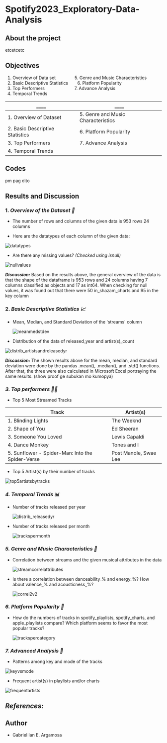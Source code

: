 # Spotify2023_Exploratory-Data-Analysis

## About the project
etcetcetc

## Objectives

1. Overview of Data set &emsp;&emsp;&emsp;&ensp;&nbsp; 5. Genre and Music Characteristics
2. Basic Descriptive Statistics &emsp;&nbsp;&nbsp; 6. Platform Popularity
3. Top Performers &emsp;&emsp;&emsp;&emsp;&emsp;&emsp;&nbsp; 7. Advance Analysis
4. Temporal Trends

| ____   |       ____        |
| ------------- | ------------- |
| 1. Overview of Dataset   | 5. Genre and Music Characteristics        |
| 2. Basic Descriptive Statistics   | 6. Platform Popularity      |
| 3. Top Performers   |  7. Advance Analysis |
| 4. Temporal Trends  |   |

## Codes
pm pag dito


## Results and Discussion
### 1. *Overview of the Dataset 👀*
- The number of rows and columns of the given data is 953 rows 24 columns
  
- Here are the datatypes of each column of the given data:
 
![datatypes](https://github.com/user-attachments/assets/b000984f-4128-4960-9da3-f2128d02eb6e)

  
- Are there any missing values? *(Checked using isnull)*

![nullvalues](https://github.com/user-attachments/assets/5d28f497-378d-469c-bc82-a947c7ffa0cb)

***Discussion:*** 
Based on the results above, the general overview of the data is that the shape of the dataframe is 953 rows and 24 columns having 7 columns classified as objects and 17 as int64. 
When checking for null values, it was found out that there were 50 in_shazam_charts and 95 in the key column

### 2. *Basic Descriptive Statistics 📈*
- Mean, Median, and Standard Deviation of the 'streams' column

  ![meanmedstdev](https://github.com/user-attachments/assets/d5756c26-89c7-4900-aecb-09704241c919)


- Distribution of the data of released_year and artist(s)_count
 
![distrib_artistsandreleasedyr](https://github.com/user-attachments/assets/941a68b2-4ece-4e99-8f3c-2f9ca60ca18e)

***Discussion:*** 
The shown results above for the mean, median, and standard deviation were done by the pandas .mean(), .median(), and .std() functions. 
After that, the three were also calculated in Microsoft Excel portraying the same results. (show proof ge subukan mo kumopya)
### *3. Top performers 🕺💃*

- Top 5 Most Streamed Tracks

| Track |      Artist(s)      |
| ------------- | ------------- |
| 1. Blinding Lights  | The Weeknd       |
| 2. Shape of You   | Ed Sheeran     |
| 3. Someone You Loved   |  Lewis Capaldi |
| 4. Dance Monkey  |  Tones and I |
| 5. Sunflower - Spider-Man: Into the Spider-Verse  | Post Manole, Swae Lee  |
  
- Top 5 Artist(s) by their number of tracks

![top5artistsbytracks](https://github.com/user-attachments/assets/468216fa-25fb-4ff3-a0fe-c3d54d4633f9)


### *4. Temporal Trends 📊*
- Number of tracks released per year

  ![distrib_releasedyr](https://github.com/user-attachments/assets/ed66175f-3eda-4082-8080-01005f6b569a)

- Number of tracks released per month

  ![trackspermonth](https://github.com/user-attachments/assets/ce5d274a-1203-4263-b0bb-6af8ef03b5df)


### *5. Genre and Music Characteristics 🎵*
- Correlation between streams and the given musical attributes in the data

  ![streamcorrelattributes](https://github.com/user-attachments/assets/5ba8463c-82fb-422f-89e8-7d7dd048ada1)

  
- Is there a correlation between danceability_% and energy_%? How about valence_% and acousticness_%?

  ![correl2v2](https://github.com/user-attachments/assets/70b6e88b-f923-492d-b616-e87814e3de03)


### *6. Platform Popularity 🤩*
- How do the numbers of tracks in spotify_playlists, spotify_charts, and apple_playlists compare? Which platform seems to favor the most popular tracks?

  ![trackspercategory](https://github.com/user-attachments/assets/f8faf16e-0f96-4321-bfc9-6215b7f500d3)

### *7. Advanced Analysis 🧠*
- Patterns among key and mode of the tracks

![keyvsmode](https://github.com/user-attachments/assets/6aec42e3-e8b7-4f99-bc96-67ec24692f5e)


- Frequent artist(s) in playlists and/or charts

![frequentartists](https://github.com/user-attachments/assets/95bd24d3-2279-497e-b39e-0a20d15dedb2)








## *References:*

## Author
 - Gabriel Ian E. Argamosa
